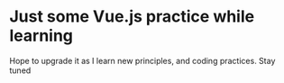 # Just some Vue.js practice while learning
Hope to upgrade it as I learn new principles, and coding practices. Stay tuned